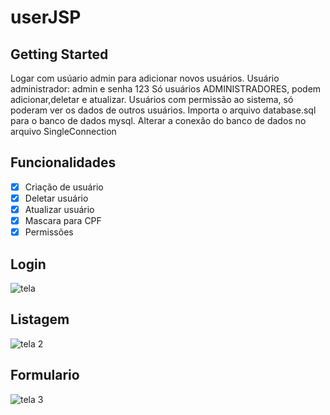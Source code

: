 # userJSP

## Getting Started

Logar com usúario admin para adicionar novos usuários. 
Usuário administrador: admin e senha 123
Só usuários  ADMINISTRADORES, podem adicionar,deletar e atualizar.
Usuários com permissão ao sistema, só poderam ver os dados de outros usuários.
Importa o arquivo database.sql para o banco de dados mysql.
Alterar a conexão do banco de dados no arquivo SingleConnection



## Funcionalidades
* [x] Criação de usuário
* [x] Deletar usuário
* [x] Atualizar usuário
* [x] Mascara para CPF
* [x] Permissões

## Login
![tela](https://github.com/Matheuscp1/userJsp/assets/57846548/8b4c0b4f-6da1-4c40-aca8-b84150d4fdd0)

## Listagem
![tela 2](https://github.com/Matheuscp1/userJsp/assets/57846548/03113573-16a3-403a-a06d-0ccd2cf2b456)

## Formulario  
![tela 3](https://github.com/Matheuscp1/userJsp/assets/57846548/c0b8eaef-ddb3-44f4-a87f-a3ff050ba5a5)

